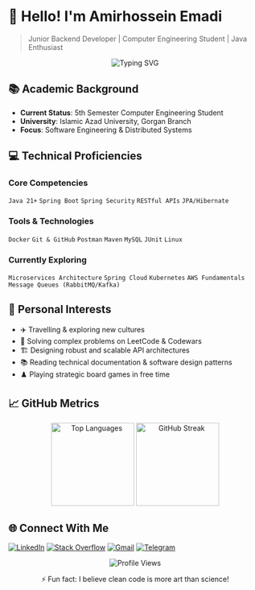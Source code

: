 # 👋 Hello! I'm Amirhossein Emadi

> Junior Backend Developer | Computer Engineering Student | Java Enthusiast

<div align="center">
  <img src="https://readme-typing-svg.demolab.com?font=Fira+Code&weight=600&size=22&duration=3000&pause=1000&color=4A8E7C&center=true&vCenter=true&width=500&lines=Computer+Engineering+Student;Java+Backend+Developer;Problem+Solver;API+Enthusiast" alt="Typing SVG" />
</div>

## 📚 Academic Background
- **Current Status**: 5th Semester Computer Engineering Student
- **University**: Islamic Azad University, Gorgan Branch
- **Focus**: Software Engineering & Distributed Systems

## 💻 Technical Proficiencies

### Core Competencies
`Java 21+` `Spring Boot` `Spring Security` `RESTful APIs` `JPA/Hibernate`

### Tools & Technologies
`Docker` `Git & GitHub` `Postman` `Maven` `MySQL` `JUnit` `Linux`

### Currently Exploring
`Microservices Architecture` `Spring Cloud` `Kubernetes` `AWS Fundamentals` `Message Queues (RabbitMQ/Kafka)`

## 🧭 Personal Interests
- ✈️ Travelling & exploring new cultures
- 🧩 Solving complex problems on LeetCode & Codewars
- 🏗️ Designing robust and scalable API architectures
- 📚 Reading technical documentation & software design patterns
- ♟️ Playing strategic board games in free time

## 📈 GitHub Metrics

<p align="center">
  <img src="https://github-readme-stats.vercel.app/api/top-langs/?username=BackendBaz&layout=compact&theme=algolia&langs_count=6" alt="Top Languages" height="165">
  <img src="https://github-readme-streak-stats.herokuapp.com/?user=BackendBaz&theme=algolia" alt="GitHub Streak" height="165">
</p>

## 🌐 Connect With Me
[![LinkedIn](https://img.shields.io/badge/LinkedIn-0A66C2?style=flat&logo=linkedin&logoColor=white)](https://linkedin.com/in/YOUR_PROFILE)
[![Stack Overflow](https://img.shields.io/badge/Stack_Overflow-F58025?style=flat&logo=stackoverflow&logoColor=white)](https://stackoverflow.com/users/YOUR_ID)
[![Gmail](https://img.shields.io/badge/Gmail-EA4335?style=flat&logo=gmail&logoColor=white)](mailto:your.email@gmail.com)
[![Telegram](https://img.shields.io/badge/Telegram-26A5E4?style=flat&logo=telegram&logoColor=white)](https://t.me/YOUR_USERNAME)

<div align="center">
  <img src="https://komarev.com/ghpvc/?username=YOUR_USERNAME&style=flat-square&color=green" alt="Profile Views">
  <p>⚡ Fun fact: I believe clean code is more art than science!</p>
</div>
